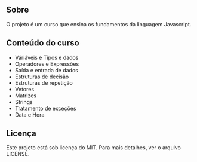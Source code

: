 ## Sobre
O projeto é um curso que ensina os fundamentos da linguagem Javascript.

## Conteúdo do curso
* Váriáveis e Tipos e dados
* Operadores e Expressões
* Saída e entrada de dados
* Estruturas de decisão
* Estruturas de repetição
* Vetores
* Matrizes
* Strings
* Tratamento de exceções
* Data e Hora

## Licença
Este projeto está sob licença do MIT. Para mais detalhes, ver o arquivo LICENSE.
